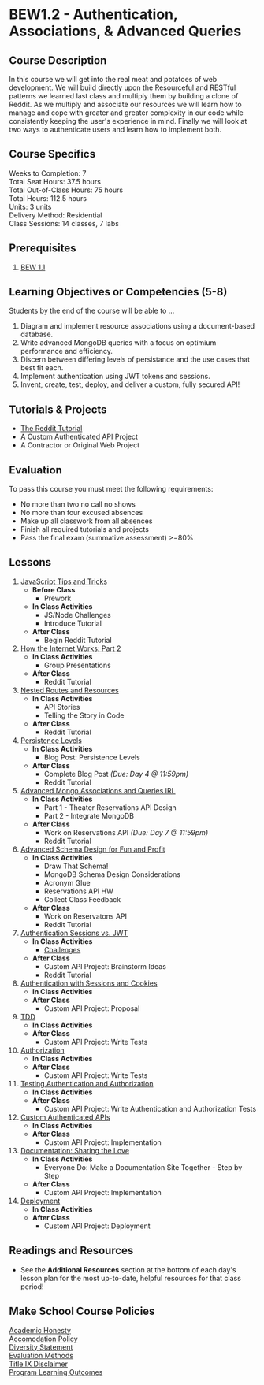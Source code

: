 # BEW1.2 - Authentication, Associations, & Advanced Queries

## Course Description

In this course we will get into the real meat and potatoes of web development. We will build directly upon the Resourceful and RESTful patterns we learned last class and multiply them by building a clone of Reddit. As we multiply and associate our resources we will learn how to manage and cope with greater and greater complexity in our code while consistently keeping the user's experience in mind. Finally we will look at two ways to authenticate users and learn how to implement both.

## Course Specifics

Weeks to Completion:  7 <br>
Total Seat Hours:  37.5 hours <br>
Total Out-of-Class Hours: 75 hours <br>
Total Hours: 112.5 hours <br>
Units:  3 units <br>
Delivery Method:  Residential <br>
Class Sessions:  14 classes, 7 labs

## Prerequisites

1. [BEW 1.1](http://make.sc/bew1-1)

## Learning Objectives or Competencies (5-8)

Students by the end of the course will be able to ...

1. Diagram and implement resource associations using a document-based database.
1. Write advanced MongoDB queries with a focus on optimium performance and efficiency.
1. Discern between differing levels of persistance and the use cases that best fit each.
1. Implement authentication using JWT tokens and sessions.
1. Invent, create, test, deploy, and deliver a custom, fully secured API!

## Tutorials & Projects

- [The Reddit Tutorial](https://www.makeschool.com/academy/track/reddit-clone-in-node-js)
- A Custom Authenticated API Project
- A Contractor or Original Web Project

## Evaluation

To pass this course you must meet the following requirements:

- No more than two no call no shows
- No more than four excused absences
- Make up all classwork from all absences
- Finish all required tutorials and projects
- Pass the final exam (summative assessment) >=80%

## Lessons

1. [JavaScript Tips and Tricks](01-JavaScript-Tricks/README.md)
    - **Before Class**
        - Prework
    - **In Class Activities**
        - JS/Node Challenges
        - Introduce Tutorial
    - **After Class**
        - Begin Reddit Tutorial
1. [How the Internet Works: Part 2](02-How-The-Internet-Works/README.md)
    - **In Class Activities**
        - Group Presentations
    - **After Class**
        - Reddit Tutorial
1. [Nested Routes and Resources](03-Nested-Routes-and-Resources/README.md)
    - **In Class Activities**
        - API Stories
        - Telling the Story in Code
    - **After Class**
        - Reddit Tutorial
1. [Persistence Levels](04-Persistence-Levels/README.md)
    - **In Class Activities**
        - Blog Post: Persistence Levels
    - **After Class**
        - Complete Blog Post _(Due: Day 4 @ 11:59pm)_
        - Reddit Tutorial
1. [Advanced Mongo Associations and Queries IRL](05-Advanced-MongoDB-IRL/README.md)
    - **In Class Activities**
        * Part 1 - Theater Reservations API Design
        * Part 2 - Integrate MongoDB
    - **After Class**
        - Work on Reservations API _(Due: Day 7 @ 11:59pm)_
        - Reddit Tutorial
1. [Advanced Schema Design for Fun and Profit](06-Advanced-Schema-Design/README.md)
    - **In Class Activities**
        - Draw That Schema!
        - MongoDB Schema Design Considerations
        - Acronym Glue
        - Reservations API HW
        - Collect Class Feedback
    - **After Class**
        - Work on Reservatons API
        - Reddit Tutorial
1. [Authentication Sessions vs. JWT](07-Authentication-Sessions-vs-JWT/README.md)
    - **In Class Activities**
        - [Challenges](https://github.com/Product-College-Courses/BEW-1.2-Authentication-and-Associations/tree/master/07-Authentication-Sessions-vs-JWT#challenges)
    - **After Class**
        - Custom API Project: Brainstorm Ideas
        - Reddit Tutorial
1. [Authentication with Sessions and Cookies](08-Authenticaton-with-Sessions-and-Cookies/README.md)
    - **In Class Activities**
    - **After Class**
        - Custom API Project: Proposal
1. [TDD](09-TDD/README.md)
    - **In Class Activities**
    - **After Class**
        - Custom API Project: Write Tests
1. [Authorization](10-Authorization/README.md)
    - **In Class Activities**
    - **After Class**
        - Custom API Project: Write Tests
1. [Testing Authentication and Authorization](11-Testing-Authentication-and-Authorization/README.md)
    - **In Class Activities**
    - **After Class**
        - Custom API Project: Write Authentication and Authorization Tests
1. [Custom Authenticated APIs](12-Custom-Authenticated-APIs/README.md)
    - **In Class Activities**
    - **After Class**
        - Custom API Project: Implementation
1. [Documentation: Sharing the Love](13-Docsify/README.md)
    - **In Class Activities**
        - Everyone Do: Make a Documentation Site Together - Step by Step
    - **After Class**
        - Custom API Project: Implementation
1. [Deployment](14-Deployment/README.md)
    - **In Class Activities**
    - **After Class**
        - Custom API Project: Deployment

## Readings and Resources

- See the **Additional Resources** section at the bottom of each day's lesson plan for the most up-to-date, helpful resources for that class period!

## Make School Course Policies

[Academic Honesty](https://github.com/Product-College-Courses/Common-Syllabus-Sections/blob/master/Academic-Honesty-and-Plagiarism.md)<br>
[Accomodation Policy](https://github.com/Product-College-Courses/Common-Syllabus-Sections/blob/master/Accommodation-Policy.md)<br>
[Diversity Statement](https://github.com/Product-College-Courses/Common-Syllabus-Sections/blob/master/Diversity-Statement.md)<br>
[Evaluation Methods](https://github.com/Product-College-Courses/Common-Syllabus-Sections/blob/master/Evaluation-Methods.md)<br>
[Title IX Disclaimer](https://github.com/Product-College-Courses/Common-Syllabus-Sections/blob/master/Evaluations-Title-X-Disclaimer.md)<br>
[Program Learning Outcomes](https://github.com/Product-College-Courses/Common-Syllabus-Sections/blob/master/Program-Learning-Outcomes.md)

